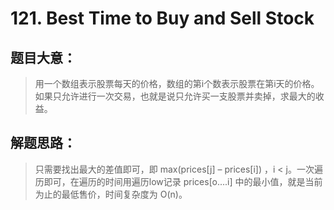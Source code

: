 # 121. Best Time to Buy and Sell Stock

## 题目大意：

> 用一个数组表示股票每天的价格，数组的第i个数表示股票在第i天的价格。 如果只允许进行一次交易，也就是说只允许买一支股票并卖掉，求最大的收益。

## 解题思路：

> 只需要找出最大的差值即可，即 max(prices[j] – prices[i]) ，i < j。一次遍历即可，在遍历的时间用遍历low记录 prices[o....i] 中的最小值，就是当前为止的最低售价，时间复杂度为 O(n)。

